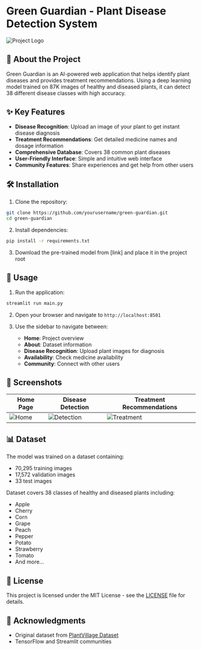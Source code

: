# Green Guardian - Plant Disease Detection System

![Project Logo](img%20diis/home_page.jpg)

## 🌱 About the Project
Green Guardian is an AI-powered web application that helps identify plant diseases and provides treatment recommendations. Using a deep learning model trained on 87K images of healthy and diseased plants, it can detect 38 different disease classes with high accuracy.

## ✨ Key Features
- **Disease Recognition**: Upload an image of your plant to get instant disease diagnosis
- **Treatment Recommendations**: Get detailed medicine names and dosage information
- **Comprehensive Database**: Covers 38 common plant diseases
- **User-Friendly Interface**: Simple and intuitive web interface
- **Community Features**: Share experiences and get help from other users

## 🛠️ Installation
1. Clone the repository:
```bash
git clone https://github.com/yourusername/green-guardian.git
cd green-guardian
```

2. Install dependencies:
```bash
pip install -r requirements.txt
```

3. Download the pre-trained model from [link] and place it in the project root

## 🚀 Usage
1. Run the application:
```bash
streamlit run main.py
```

2. Open your browser and navigate to `http://localhost:8501`

3. Use the sidebar to navigate between:
   - **Home**: Project overview
   - **About**: Dataset information
   - **Disease Recognition**: Upload plant images for diagnosis
   - **Availability**: Check medicine availability
   - **Community**: Connect with other users

## 📸 Screenshots
| Home Page | Disease Detection | Treatment Recommendations |
|-----------|-------------------|---------------------------|
| ![Home](img%20diis/home_page.jpg) | ![Detection](img%20diis/tomato_leaf_mold.png) | ![Treatment](img%20diis/medicine_info.png) |

## 📊 Dataset
The model was trained on a dataset containing:
- 70,295 training images
- 17,572 validation images
- 33 test images

Dataset covers 38 classes of healthy and diseased plants including:
- Apple
- Cherry
- Corn
- Grape
- Peach
- Pepper
- Potato
- Strawberry
- Tomato
- And more...

## 📝 License
This project is licensed under the MIT License - see the [LICENSE](LICENSE) file for details.

## 🙏 Acknowledgments
- Original dataset from [PlantVillage Dataset](https://github.com/spMohanty/PlantVillage-Dataset)
- TensorFlow and Streamlit communities
